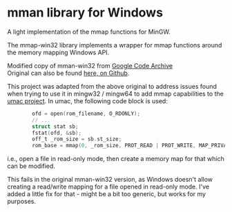 # mman library for Windows
A light implementation of the mmap functions for MinGW.

The mmap-win32 library implements a wrapper for mmap functions around the memory mapping Windows API.

Modified copy of mman-win32 from [Google Code Archive](https://code.google.com/archive/p/mman-win32)  
Original can also be found [here, on Github](https://github.com/klauspost/mman-win3).

This project was adapted from the above original to address issues found when
trying to use it in mingw32 / mingw64 to add mmap capabilities to the [umac project](https://github.com/evansm7/umac). In umac, the following code block is used:

```C
        ofd = open(rom_filename, O_RDONLY);
        // ...
        struct stat sb;
        fstat(ofd, &sb);
        off_t _rom_size = sb.st_size;
        rom_base = mmap(0, _rom_size, PROT_READ | PROT_WRITE, MAP_PRIVATE, ofd, 0);
```

i.e., open a file in read-only mode, then create a memory map for that which can be modified.

This fails in the original mman-win32 version, as Windows doesn't allow creating a read/write mapping for a file opened in read-only mode. I've added a little fix for that - might be a bit too generic, but works for my purposes.


